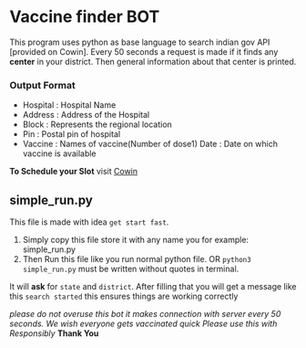 # Vaccine finder BOT
This program uses python as base language to search indian gov API [provided on Cowin]. Every 50 seconds a request is made if it finds any **center** in your district.
Then general information about that center is printed.

### Output Format
- Hospital : Hospital Name
- Address : Address of the Hospital
- Block : Represents the regional location
- Pin : Postal pin of hospital
- Vaccine : Names of vaccine(Number of dose1) Date : Date on which vaccine is available

**To Schedule your Slot**  visit [ Cowin ](https://www.cowin.gov.in/home)

## simple_run.py

This file is made with idea `get start fast`.

1. Simply copy this file store it with any name you for example: simple_run.py
2. Then Run this file like you run normal python file.
OR
`python3 simple_run.py`  must be written without quotes in terminal.

It will **ask** for `state` and `district`.
After filling that you will get a message like this 
`search started`
this ensures things are working correctly

*please do not overuse this bot it makes connection with server every 50 seconds.*
*We wish everyone gets vaccinated quick*
*Please use this with Responsibly*
**Thank You**
